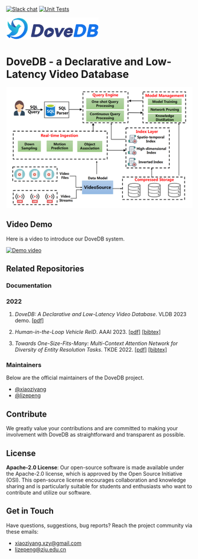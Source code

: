 [![Slack chat][slack-img]](#get-in-touch)
[![Unit Tests][ci-img]](https://github.com/dovedb/DoveDB)

<img src="./figs/DoveDBlatestlogo.png" width="250">

# DoveDB - a Declarative and Low-Latency Video Database

<img src="./figs/framework.png" width="520">

## Video Demo
Here is a video to introduce our DoveDB system. 

[![Demo video](https://img.youtube.com/vi/O6_9zCi1zUA/0.jpg)](https://www.youtube.com/watch?v=O6_9zCi1zUA)

## Related Repositories

### Documentation

### 2022

1. *DoveDB: A Declarative and Low-Latency Video Database*. VLDB 2023 demo. [[pdf]](https://www.vldb.org/pvldb/vol16/p3906-zhang.pdf)

2. *Human-in-the-Loop Vehicle ReID*. AAAI 2023. [[pdf]](https://github.com/dovedb/DoveDB/blob/main/Documentation/hitl_aaai.pdf) [[bibtex]](https://github.com/dovedb/DoveDB/blob/main/Documentation/hitl_aaai.pdf)

3. *Towards One-Size-Fits-Many: Multi-Context Attention Network for Diversity of Entity Resolution Tasks*. TKDE 2022. [[pdf]](https://ieeexplore.ieee.org/abstract/document/9360523/) [[bibtex]](https://dblp.org/rec/journals/tkde/ZhangLWTC22.bib?param=1) 

### Maintainers

Below are the official maintainers of the DoveDB project.

* [@xiaoziyang](https://github.com/xzymustbexzy)
* [@lizepeng](https://github.com/lzzppp)

## Contribute
We greatly value your contributions and are committed to making your involvement with DoveDB as straightforward and transparent as possible. 

## License

**Apache-2.0 License**: Our open-source software is made available under the Apache-2.0 license, which is approved by the Open Source Initiative (OSI). This open-source license encourages collaboration and knowledge sharing and is particularly suitable for students and enthusiasts who want to contribute and utilize our software.

## Get in Touch

Have questions, suggestions, bug reports? Reach the project community via these emails:

* xiaoziyang.xzy@gmail.com
* lizepeng@zju.edu.cn

[ci-img]: https://github.com/jaegertracing/jaeger/workflows/Unit%20Tests/badge.svg?branch=main
[slack-img]: https://img.shields.io/badge/slack-join%20chat%20%E2%86%92-brightgreen?logo=slack
